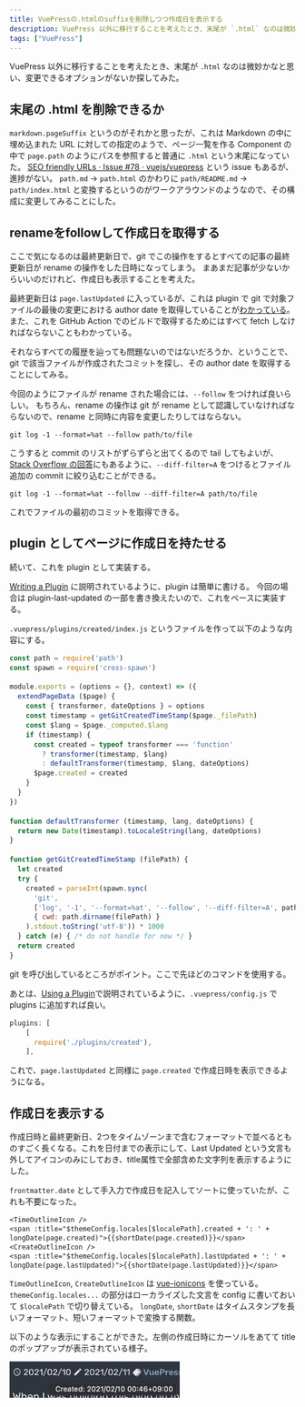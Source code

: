 ```yaml
---
title: VuePressの.htmlのsuffixを削除しつつ作成日を表示する
description: VuePress 以外に移行することを考えたとき、末尾が `.html` なのは微妙かなと思い、変更できるオプションがないか探してみた。
tags: ["VuePress"]
---
```

VuePress 以外に移行することを考えたとき、末尾が `.html` なのは微妙かなと思い、変更できるオプションがないか探してみた。

## 末尾の .html を削除できるか

`markdown.pageSuffix` というのがそれかと思ったが、これは Markdown の中に埋め込まれた URL に対しての指定のようで、ページ一覧を作る Component の中で `page.path` のようにパスを参照すると普通に `.html` という末尾になっていた。
[SEO friendly URLs · Issue #78 · vuejs/vuepress](https://github.com/vuejs/vuepress/issues/78) という issue もあるが、進捗がない。
`path.md` → `path.html` のかわりに `path/README.md` → `path/index.html` と変換するというのがワークアラウンドのようなので、その構成に変更してみることにした。

## renameをfollowして作成日を取得する

ここで気になるのは最終更新日で、git でこの操作をするとすべての記事の最終更新日が rename の操作をした日時になってしまう。
まあまだ記事が少ないからいいのだけれど、作成日も表示することを考えた。

最終更新日は `page.lastUpdated` に入っているが、これは plugin で git で対象ファイルの最後の変更における author date を取得していることが[わかっている](../show-valid-last-updated)。
また、これを GitHub Action でのビルドで取得するためにはすべて fetch しなければならないこともわかっている。

それならすべての履歴を辿っても問題ないのではないだろうか、ということで、git で該当ファイルが作成されたコミットを探し、その author date を取得することにしてみる。

今回のようにファイルが rename された場合には、`--follow` をつければ良いらしい。
もちろん、rename の操作は git が rename として認識していなければならないので、rename と同時に内容を変更したりしてはならない。

```
git log -1 --format=%at --follow path/to/file
```

こうすると commit のリストがずらずらと出てくるので tail してもよいが、[Stack Overflow の回答](https://stackoverflow.com/questions/11533199/git-find-commit-where-file-was-added)にもあるように、`--diff-filter=A` をつけるとファイル追加の commit に絞り込むことができる。

```
git log -1 --format=%at --follow --diff-filter=A path/to/file
```

これでファイルの最初のコミットを取得できる。

## plugin としてページに作成日を持たせる

続いて、これを plugin として実装する。

[Writing a Plugin](https://vuepress.vuejs.org/plugin/writing-a-plugin.html) に説明されているように、plugin は簡単に書ける。
今回の場合は plugin-last-updated の一部を書き換えたいので、これをベースに実装する。

`.vuepress/plugins/created/index.js` というファイルを作って以下のような内容にする。

```js
const path = require('path')
const spawn = require('cross-spawn')

module.exports = (options = {}, context) => ({
  extendPageData ($page) {
    const { transformer, dateOptions } = options
    const timestamp = getGitCreatedTimeStamp($page._filePath)
    const $lang = $page._computed.$lang
    if (timestamp) {
      const created = typeof transformer === 'function'
        ? transformer(timestamp, $lang)
        : defaultTransformer(timestamp, $lang, dateOptions)
      $page.created = created
    }
  }
})

function defaultTransformer (timestamp, lang, dateOptions) {
  return new Date(timestamp).toLocaleString(lang, dateOptions)
}

function getGitCreatedTimeStamp (filePath) {
  let created
  try {
    created = parseInt(spawn.sync(
      'git',
      ['log', '-1', '--format=%at', '--follow', '--diff-filter=A', path.basename(filePath)],
      { cwd: path.dirname(filePath) }
    ).stdout.toString('utf-8')) * 1000
  } catch (e) { /* do not handle for now */ }
  return created
}
```

git を呼び出しているところがポイント。ここで先ほどのコマンドを使用する。

あとは、[Using a Plugin](https://vuepress.vuejs.org/plugin/using-a-plugin.html)で説明されているように、`.vuepress/config.js` で plugins に追加すれば良い。

```js
plugins: [
    [
      require('./plugins/created'),
    ],
```

これで、`page.lastUpdated` と同様に `page.created` で作成日時を表示できるようになる。

## 作成日を表示する

作成日時と最終更新日、2つをタイムゾーンまで含むフォーマットで並べるとものすごく長くなる。これを日付までの表示にして、Last Updated という文言も外してアイコンのみにしておき、title属性で全部含めた文字列を表示するようにした。

`frontmatter.date` として手入力で作成日を記入してソートに使っていたが、これも不要になった。

```vue
<TimeOutlineIcon />
<span :title="$themeConfig.locales[$localePath].created + ': ' + longDate(page.created)">{{shortDate(page.created)}}</span>
<CreateOutlineIcon />
<span :title="$themeConfig.locales[$localePath].lastUpdated + ': ' + longDate(page.lastUpdated)">{{shortDate(page.lastUpdated)}}</span>
```

`TimeOutlineIcon`, `CreateOutlineIcon` は [vue-ionicons](https://www.npmjs.com/package/vue-ionicons) を使っている。
`themeConfig.locales...` の部分はローカライズした文言を config に書いておいて `$localePath` で切り替えている。
`longDate`, `shortDate` はタイムスタンプを長いフォーマット、短いフォーマットで変換する関数。

以下のような表示にすることができた。左側の作成日時にカーソルをあてて title のポップアップが表示されている様子。

<img src="../../../../../post/2021/02/change-suffix-and-show-created/image.png" width="300px" />
